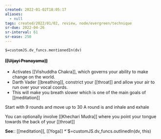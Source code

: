 ```yaml
---
created: 2022-01-02T18:05:17
aliases:
  - null
tags: created/2022/01/02, review, node/evergreen/technique
sr-due: 2022-04-26
sr-interval: 61
sr-ease: 250
---
```

`$=customJS.dv_funcs.mentionedIn(dv)`

#### <s class="topic-title">[[Uijayi Pranayama]]</s> 

- Activates [[Vishuddha Chakra]], which governs your ability to make change on the world.
- Darth Vader [[breathing]], constrict your [[throat]] and allow your air to run over your vocal coords.
- This will make you breath slower which is one of the main goals of [[meditation]]

Start with 9 rounds and move up to 30
A round is and inhale and exhale

You can optionally involve [[Khechari Mudra]] where you point your tongue towards the back of your [[throat]]

**See**:: [[meditation]], [[Yoga]]
*`$=customJS.dv_funcs.outlinedIn(dv, this)
